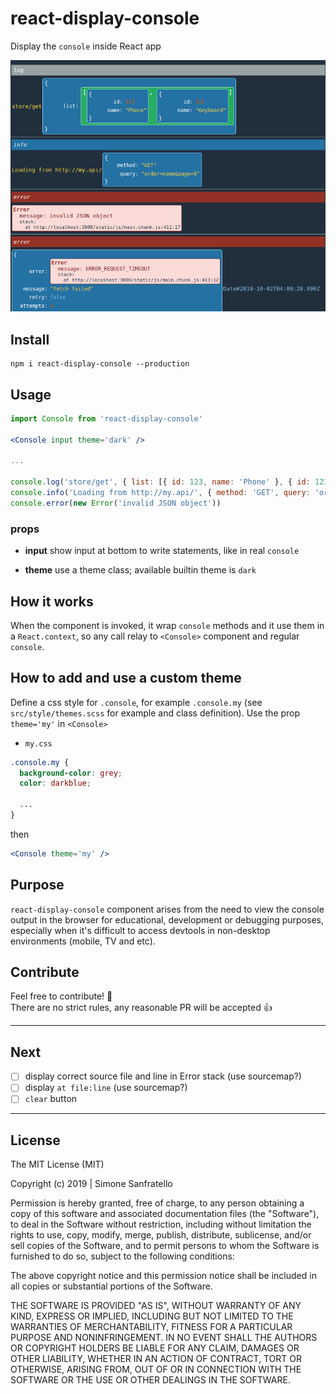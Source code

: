 # react-display-console

Display the `console` inside React app

![preview](./doc/preview.png)

## Install

```
npm i react-display-console --production
```

## Usage

```jsx
import Console from 'react-display-console'

<Console input theme='dark' />

...

console.log('store/get', { list: [{ id: 123, name: 'Phone' }, { id: 123, name: 'Keyboard' }] })
console.info('Loading from http://my.api/', { method: 'GET', query: 'order=name&page=9' })
console.error(new Error('invalid JSON object'))

```

### props

- **input**
  show input at bottom to write statements, like in real `console`

- **theme**
  use a theme class; available builtin theme is `dark`

## How it works

When the component is invoked, it wrap `console` methods and it use them in a `React.context`, so any call relay to `<Console>` component and regular `console`.

## How to add and use a custom theme

Define a css style for `.console`, for example `.console.my` (see `src/style/themes.scss` for example and class definition). Use the prop `theme='my'` in `<Console>`

- `my.css`

```css
.console.my {
  background-color: grey;
  color: darkblue;

  ...
}
```

then

```jsx
<Console theme='my' />
```

## Purpose

`react-display-console` component arises from the need to view the console output in the browser for educational, development or debugging purposes, especially when it's difficult to access devtools in non-desktop environments (mobile, TV and etc).

## Contribute

Feel free to contribute! 🤩  
There are no strict rules, any reasonable PR will be accepted 👍

---

## Next

- [ ] display correct source file and line in Error stack (use sourcemap?)
- [ ] display `at file:line` (use sourcemap?)
- [ ] `clear` button

---

## License

The MIT License (MIT)

Copyright (c) 2019 | Simone Sanfratello

Permission is hereby granted, free of charge, to any person obtaining a copy
of this software and associated documentation files (the "Software"), to deal
in the Software without restriction, including without limitation the rights
to use, copy, modify, merge, publish, distribute, sublicense, and/or sell
copies of the Software, and to permit persons to whom the Software is
furnished to do so, subject to the following conditions:

The above copyright notice and this permission notice shall be included in all
copies or substantial portions of the Software.

THE SOFTWARE IS PROVIDED "AS IS", WITHOUT WARRANTY OF ANY KIND, EXPRESS OR
IMPLIED, INCLUDING BUT NOT LIMITED TO THE WARRANTIES OF MERCHANTABILITY,
FITNESS FOR A PARTICULAR PURPOSE AND NONINFRINGEMENT. IN NO EVENT SHALL THE
AUTHORS OR COPYRIGHT HOLDERS BE LIABLE FOR ANY CLAIM, DAMAGES OR OTHER
LIABILITY, WHETHER IN AN ACTION OF CONTRACT, TORT OR OTHERWISE, ARISING FROM,
OUT OF OR IN CONNECTION WITH THE SOFTWARE OR THE USE OR OTHER DEALINGS IN THE
SOFTWARE.


